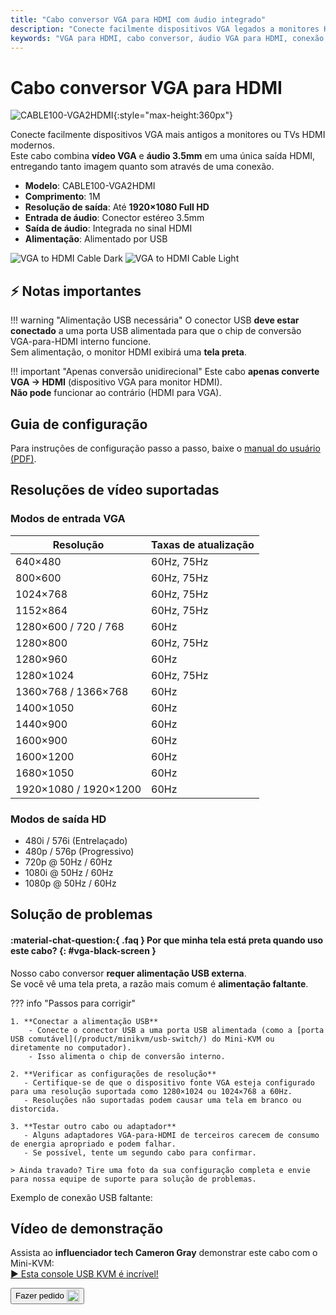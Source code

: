 ```yaml
---
title: "Cabo conversor VGA para HDMI com áudio integrado"
description: "Conecte facilmente dispositivos VGA legados a monitores HDMI modernos com nosso cabo conversor, completo com suporte de áudio integrado e alimentação USB."
keywords: "VGA para HDMI, cabo conversor, áudio VGA para HDMI, conexão de dispositivo legado, conversão de vídeo"
---
```


# Cabo conversor VGA para HDMI

![CABLE100-VGA2HDMI](https://assets.openterface.com/images/product/part/CABLE100-VGA2HDMI-1.webp){:style="max-height:360px"}

Conecte facilmente dispositivos VGA mais antigos a monitores ou TVs HDMI modernos.  
Este cabo combina **vídeo VGA** e **áudio 3.5mm** em uma única saída HDMI, entregando tanto imagem quanto som através de uma conexão.

-   **Modelo**: CABLE100-VGA2HDMI
-   **Comprimento**: 1M
-   **Resolução de saída**: Até **1920×1080 Full HD**
-   **Entrada de áudio**: Conector estéreo 3.5mm
-   **Saída de áudio**: Integrada no sinal HDMI
-   **Alimentação**: Alimentado por USB

![VGA to HDMI Cable Dark](vga2hdmi-connect-dark.svg#only-dark)
![VGA to HDMI Cable Light](vga2hdmi-connect-light.svg#only-light)

## ⚡ Notas importantes

!!! warning "Alimentação USB necessária"
O conector USB **deve estar conectado** a uma porta USB alimentada para que o chip de conversão VGA-para-HDMI interno funcione.  
Sem alimentação, o monitor HDMI exibirá uma **tela preta**.

!!! important "Apenas conversão unidirecional"
Este cabo **apenas converte VGA → HDMI** (dispositivo VGA para monitor HDMI).  
**Não pode** funcionar ao contrário (HDMI para VGA).

## Guia de configuração

Para instruções de configuração passo a passo, baixe o [manual do usuário (PDF)](https://github.com/TechxArtisanStudio/Openterface/blob/main/product-printed-materials/vga2hdmi-manual-300-100-2040928.pdf).

## Resoluções de vídeo suportadas

### **Modos de entrada VGA**

| Resolução             | Taxas de atualização |
| --------------------- | -------------------- |
| 640×480               | 60Hz, 75Hz           |
| 800×600               | 60Hz, 75Hz           |
| 1024×768              | 60Hz, 75Hz           |
| 1152×864              | 60Hz, 75Hz           |
| 1280×600 / 720 / 768  | 60Hz                 |
| 1280×800              | 60Hz, 75Hz           |
| 1280×960              | 60Hz                 |
| 1280×1024             | 60Hz, 75Hz           |
| 1360×768 / 1366×768   | 60Hz                 |
| 1400×1050             | 60Hz                 |
| 1440×900              | 60Hz                 |
| 1600×900              | 60Hz                 |
| 1600×1200             | 60Hz                 |
| 1680×1050             | 60Hz                 |
| 1920×1080 / 1920×1200 | 60Hz                 |

### **Modos de saída HD**

-   480i / 576i (Entrelaçado)
-   480p / 576p (Progressivo)
-   720p @ 50Hz / 60Hz
-   1080i @ 50Hz / 60Hz
-   1080p @ 50Hz / 60Hz

## Solução de problemas

#### :material-chat-question:{ .faq } Por que minha tela está preta quando uso este cabo? {: #vga-black-screen }

Nosso cabo conversor **requer alimentação USB externa**.  
Se você vê uma tela preta, a razão mais comum é **alimentação faltante**.

??? info "Passos para corrigir"

    1. **Conectar a alimentação USB**
        - Conecte o conector USB a uma porta USB alimentada (como a [porta USB comutável](/product/minikvm/usb-switch/) do Mini-KVM ou diretamente no computador).
        - Isso alimenta o chip de conversão interno.

    2. **Verificar as configurações de resolução**
       - Certifique-se de que o dispositivo fonte VGA esteja configurado para uma resolução suportada como 1280×1024 ou 1024×768 a 60Hz.
       - Resoluções não suportadas podem causar uma tela em branco ou distorcida.

    3. **Testar outro cabo ou adaptador**
       - Alguns adaptadores VGA-para-HDMI de terceiros carecem de consumo de energia apropriado e podem falhar.
       - Se possível, tente um segundo cabo para confirmar.

    > Ainda travado? Tire uma foto da sua configuração completa e envie para nossa equipe de suporte para solução de problemas.

Exemplo de conexão USB faltante:  
<img src="https://pbs.twimg.com/media/GnCqHVlWgAAVGqY?format=jpg&name=small" alt="" style="max-width:180px;vertical-align:middle;" onerror="this.style.display='none'">  
<img src="https://pbs.twimg.com/media/GnCqGa8WQAAOr6m?format=jpg&name=small" alt="" style="max-width:180px;vertical-align:middle;" onerror="this.style.display='none'">

## Vídeo de demonstração

Assista ao **influenciador tech Cameron Gray** demonstrar este cabo com o Mini-KVM:  
[▶ Esta console USB KVM é incrível!](https://youtu.be/xAEQpWyfY-c?si=auB5NtqHVw2C7iIK&t=1693)

<button class="md-button" onclick="window.location.href='https://shop.techxartisan.com/products/vga-to-hdmi-converter-cable'"> 
  Fazer pedido <img src="https://assets.openterface.com/images/trademark/txa.svg" alt="TxA Shop" style="vertical-align: middle; height: 20px;">
</button>
